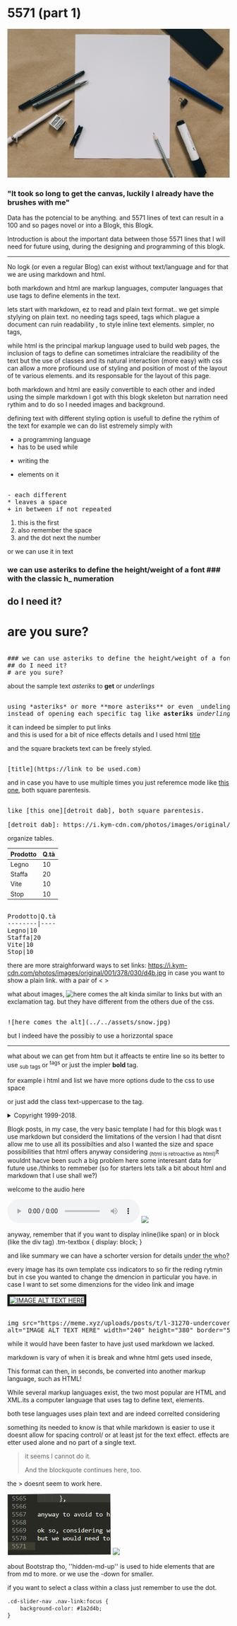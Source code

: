<div class="thirdOverlayLine"></div>

<h1 class="titlo mt-3">
  5571 (part 1)
</h1>

<div class="firsto">
    <img src="../../assets/cover/5571.jpg" class="imma">
    <h3 class="appetize mb-1">
    "It took so long to get the canvas, luckily I already have the brushes with me"
    </h3>
</div>

<div id="bloggo">

Data has the potencial to be anything.
and 5571 lines of text can result in a 100 and so pages novel or into a Blogk, this Blogk.

Introduction is about the important data between those 5571 lines that I will need for 
future using, during the designing and programming of this blogk.

---

No logk (or even a regular Blog) can exist without text/language
and for that we are using markdown and html.

both markdown and html are markup languages, computer languages that use tags to define elements in the text.

lets start with markdown, 
ez to read and plain text format..
we get simple stylying on plain text.
no needing tags speed, tags which plague a document can ruin readability , 
to style inline text elements. simpler, no tags, 

while html is the principal markup language used to build web pages, the inclusion of tags to 
define can sometimes intralciare the readibility of the text but the use of classes and its natural interaction (more easy)
with css can allow a more profiound use of styling and position of most of the layout of te various elements.
and its responsable for the layout of this page.

both markdown and html are easily convertible to each other
and inded using the simple markdown I got with this blogk skeleton
but narration need rythim and to do so I needed images and background.

defining text with different styling option is usefull to define the rythim of the text for example we
can do list estremely simply with

- a programming language
- has to be used while
* writing the
+ elements on it

<pre class="codice col-md-10"> 
- each different 
* leaves a space
+ in between if not repeated
</pre>

1. this is the first
2. also remember the space 
3. and the dot next the number

or we can use it in text 
### we can use asteriks to define the height/weight of a font ### with the classic h_ numeration
## do I need it?
# are you sure? 

<pre class="codice col-md-10"> 
### we can use asteriks to define the height/weight of a font ### with the classic h_ numeration
## do I need it?
# are you sure? 
</pre>

about the sample text
*asteriks* to **get** or _underlings_
<pre class="codice col-md-10"> 
using *asteriks* or more **more asteriks** or even _undelings_
instead of opening each specific tag like <b>asteriks</b> <i>underling</i>
</pre>

it can indeed be simpler to put links  
and this is used for a bit of nice effects details and I used html
[title](https://www.google.com/search?q=the+title&source=lnms&tbm=isch&sa=X&ved=0ahUKEwjqsdaOg8HjAhXEJlAKHQMwA1sQ_AUIEygD&biw=1366&bih=625#imgrc=7VYQF4YmOUlDLM:) 

and the square brackets text can be freely styled.
<pre class="codice col-md-10"> 
[title](https://link to be used.com)
</pre>

and in case you have to use multiple times you just referemce mode
like [this one][detroit dab], both square parentesis.

[detroit dab]: https://i.kym-cdn.com/photos/images/original/001/378/030/d4b.jpg 
<pre class="codice col-md-10"> 
like [this one][detroit dab], both square parentesis.

[detroit dab]: https://i.kym-cdn.com/photos/images/original/001/378/030/d4b.jpg 
</pre>

organize tables.

Prodotto|Q.tà
--------|----
Legno|10
Staffa|20
Vite|10
Stop|10 

<pre class="codice col-md-10"> 
Prodotto|Q.tà
--------|----
Legno|10
Staffa|20
Vite|10
Stop|10 
</pre>

there are more straighforward ways to set links:
<https://i.kym-cdn.com/photos/images/original/001/378/030/d4b.jpg> in case you want to show a plain link.
with a pair of < >

what about images, 
![here comes the alt](../../assets/snow.jpg)
kinda similar to links but with an exclamation tag.
but they have different from the others due of the  css.

<pre class="codice col-md-10"> 
![here comes the alt](../../assets/snow.jpg)
</pre>

but I indeed have the possibiy to use a horizzontal space
___



what about we can get from htm
but it affeacts te entire line so its better to use <sub> sub tags </sub> or <sup> tags </sup>
or just the impler <b> bold </b> tag.

for example i html and list we have more options dude to the css to use space

or just add the class text-uppercase to the tag.

<details>
  <summary>Copyright 1999-2018.</summary>
  <p> - by Refsnes Data. All Rights Reserved. 
        welp I guess we can have some text All content and graphics on this web site are the property 
        of the company Refsnes Data.</p>
</details>

Blogk posts, in my case, the very basic template I had for this blogk was t use markdown
but considerd the limitations of the version I had that disnt allow me to use all its 
possibilties and also I wanted the size and space possibilities that html offers
anyway considering <sub>(html is retroactive as html)</sub>it wouldnt hacve been such a big problem
here some interesant data for future use./thinks to remmeber
(so for starters lets talk a bit about html and markdown that I use shall we?)

welcome to the audio here 

<audio controls>
  <source src="horse.ogg" type="audio/ogg">
  this happears only if source fails
</audio>

<img src="../../assets/snow.jpg" class="tutto">

anyway, remember that if you want to display inline(like span) or in block (like the div tag)
    .tm-textbox { display: block; }

and like summary we can have a schorter version for details
<abbr title="World Health Organization"> under the who? </abbr>

every image has its own template css indicators to so fir the reding rytmin but
in cse you wanted to change the dmencion in particular you have.
in case I want to set some dimenzions for the video link and image
<div class="lefto">
  <a href="http://www.youtube.com/watch?feature=player_embedded&v=YOUTUBE_VIDEO_ID_HERE
  " target="_blank">
  <img src="https://meme.xyz/uploads/posts/t/l-31270-undercover-cop-at-a-festival-starter-pack.jpg" 
  alt="IMAGE ALT TEXT HERE" width="240" height="380" border="5" /></a>
</div>

<pre class="codice col-md-10"> 
img src="https://meme.xyz/uploads/posts/t/l-31270-undercover-cop-at-a-festival-starter-pack.jpg" 
alt="IMAGE ALT TEXT HERE" width="240" height="380" border="5" /
</pre>


while it would have been faster to have just used markdown we lacked.

markdown is vary of when it is break and whne html gets used insede, 

This format can then, in seconds, be converted into another markup language, such as HTML!

While several markup languages exist, the two most popular are HTML and XML.its a computer language that uses tag to
define text, elements.

both tese
languages uses plain text and are indeed correlted considering 

something its needed to know is that while markdown is easier to use it doesnt allow for
spacing control/ or at least jst for the text effect.
effects are etter used alone and no part of a single text.

<blockquote>
    <p>it seems I cannot do it.</p>
    <p>And the blockquote continues here, too.</p>
</blockquote>

the > doesnt seem to work here.



<img src="../../assets/inside/1.png" class="righto">

<img src="../../assets/snow.jpg" class="lefto">

about Bootstrap tho, ''hidden-md-up'' is used to hide elements that are from md to more.
or we use the -down for smaller.

if you want to select a class within a class just remember to use the dot.

    .cd-slider-nav .nav-link:focus {
        background-color: #1a2d4b;
    }


</div>
